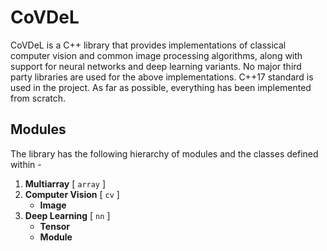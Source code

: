 # CoVDeL

CoVDeL is a C++ library that provides implementations of classical computer vision and common image
processing algorithms, along with support for neural networks and deep learning variants. No major
third party libraries are used for the above implementations. C++17 standard is used in the project.
As far as possible, everything has been implemented from scratch.

## Modules

The library has the following hierarchy of modules and the classes defined within -

1. **Multiarray** [ `array` ]
2. **Computer Vision** [ `cv` ]
    * **Image**
3. **Deep Learning** [ `nn` ]
    * **Tensor**
    * **Module**
